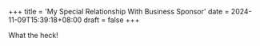 +++
title = 'My Special Relationship With Business Sponsor'
date = 2024-11-09T15:39:18+08:00
draft = false
+++

What the heck!